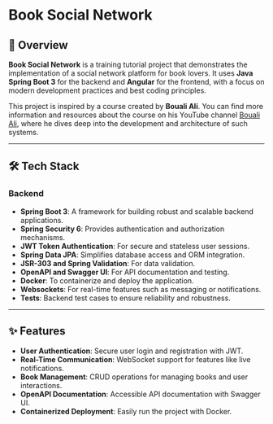 # Book Social Network  

## 📖 Overview  
**Book Social Network** is a training tutorial project that demonstrates the implementation of a social network platform for book lovers. It uses **Java Spring Boot 3** for the backend and **Angular** for the frontend, with a focus on modern development practices and best coding principles.

This project is inspired by a course created by **Bouali Ali**. You can find more information and resources about the course on his YouTube channel [Bouali Ali](https://www.youtube.com/@BoualiAli), where he dives deep into the development and architecture of such systems.

---

## 🛠️ Tech Stack  

### Backend  
- **Spring Boot 3**: A framework for building robust and scalable backend applications.  
- **Spring Security 6**: Provides authentication and authorization mechanisms.  
- **JWT Token Authentication**: For secure and stateless user sessions.  
- **Spring Data JPA**: Simplifies database access and ORM integration.  
- **JSR-303 and Spring Validation**: For data validation.  
- **OpenAPI and Swagger UI**: For API documentation and testing.  
- **Docker**: To containerize and deploy the application.  
- **Websockets**: For real-time features such as messaging or notifications.  
- **Tests**: Backend test cases to ensure reliability and robustness.  

---

## ✨ Features  
- **User Authentication**: Secure user login and registration with JWT.  
- **Real-Time Communication**: WebSocket support for features like live notifications.  
- **Book Management**: CRUD operations for managing books and user interactions.  
- **OpenAPI Documentation**: Accessible API documentation with Swagger UI.  
- **Containerized Deployment**: Easily run the project with Docker. 
